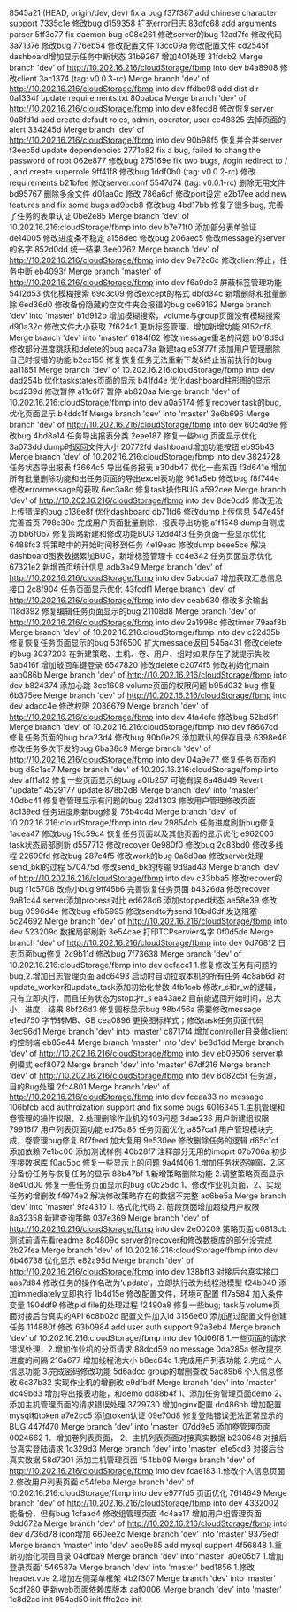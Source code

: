 8545a21 (HEAD, origin/dev, dev) fix a bug
f37f387 add chinese character support
7335c1e 修改bug
d159358 扩充error日志
83dfc68 add arguments parser
5ff3c77 fix daemon bug
c08c261 修改server的bug
12ad7fc 修改代码
3a7137e 修改bug
776eb54 修改配置文件
13cc09a 修改配置文件
cd2545f dashboard增加显示任务中断状态
31b9267 增加401处理
31fdcb2 Merge branch 'dev' of http://10.202.16.216/cloudStorage/fbmp into dev
b4a8908 修改client
3ac1374 (tag: v0.0.3-rc) Merge branch 'dev' of http://10.202.16.216/cloudStorage/fbmp into dev
ffdbe98 add dist dir
0a1334f update requirements.txt
80babca Merge branch 'dev' of http://10.202.16.216/cloudStorage/fbmp into dev
e8fecd8 修改恢复server
0a8fd1d add create default roles, admin, operator, user
ce48825 去掉页面的alert
334245d Merge branch 'dev' of http://10.202.16.216/cloudStorage/fbmp into dev
90b98f5 恢复并合并server
f3eec5d update dependencies
2771b82 fix a bug, failed to chang the password of root
062e877 修改bug
275169e fix two bugs, /login redirect to / , and create superrole
9ff41f8 修改bug
1ddf0b0 (tag: v0.0.2-rc) 修改requirements
b21bfee 修改server.conf
5547d74 (tag: v0.0.1-rc) 删除无用文件
bd95767 删除多余文件
d01aa0c 修改
786a6cf 修改port设定
e2b17ee add new features and fix some bugs
ad9bcb8 修改bug
4bd17bb 修复了很多bug, 完善了任务的表单认证
0be2e85 Merge branch 'dev' of 10.202.16.216:cloudStorage/fbmp into dev
b7e71f0 添加部分表单验证
de14005 修改进度条不稳定
a158dec 修改bug
206aec5 修改message的server的名字
852d0dd 统一结果
3ee0262 Merge branch 'dev' of http://10.202.16.216/cloudStorage/fbmp into dev
9e72c6c 修改client停止，任务中断
eb4093f Merge branch 'master' of http://10.202.16.216/cloudStorage/fbmp into dev
f6a9de3 屏蔽标签管理功能
5412d53 优化模糊搜索
69c3c09 修改except的格式
dbfd34c 新增删除和批量删除
6ed36d0 修改备份隐藏的空文件夹会报错的bug
ce69162 Merge branch 'dev' into 'master'
b1d912b 增加模糊搜索，volume与group页面没有模糊搜索
d90a32c 修改文件大小获取
7f624c1 更新标签管理，增加新增功能
9152cf8 Merge branch 'dev' into 'master'
6184f62 修改message重名的问题
b0f8d9d 修改部分进度跳跃和delete的bug
aaca73a 新建tag
e53f77f 添加用户管理删除自己时报错的功能
b2cc159 修复恢复任务无法重新下发&终止当前执行的bug
aa11851 Merge branch 'dev' of 10.202.16.216:cloudStorage/fbmp into dev
dad254b 优化taskstates页面的显示
b41fd4e 优化dashboard柱形图的显示
bcd239d 修改暂停
a11c6f7 暂停
ab820aa Merge branch 'dev' of 10.202.16.216:cloudStorage/fbmp into dev
a0a5174 修复recover task的bug,优化页面显示
b4ddc1f Merge branch 'dev' into 'master'
3e6b696 Merge branch 'dev' of http://10.202.16.216/cloudStorage/fbmp into dev
60c4d9e 修改bug
4bd8a14 任务导出报表分类
2eae187 修复一些bug 页面显示优化
3a073dd dump时返回文件大小
20772fd dashboard增加功能按钮
eb95b43 Merge branch 'dev' of 10.202.16.216:cloudStorage/fbmp into dev
3824728 任务状态导出报表
f3664c5 导出任务报表
e30db47 优化一些东西
f3d641e 增加所有批量删除功能和出任务页面的导出excel表功能
961a5eb 修改bug
f8f744e 修改errormessage的获取
6ec3a8c 修复task操作BUG
a592cee Merge branch 'dev' of http://10.202.16.216/cloudStorage/fbmp into dev
8de0cd5 修改无法上传错误的bug
c136e8f 优化dashboard
db71fd6 修改dump上传信息
547e45f 完善首页
798c30e 完成用户页面批量删除，报表导出功能
a1f1548 dump自测成功
bb6f0b7 修复策略新建和修改功能BUG
12dd4f3 任务页面一些显示优化
6488fc3 将策略中的开始时间移到任务
4e19eac 修改dump
beee5ce 解决dashboard图表数据累加BUG，新增标签管理卡
cc4e342 任务页面显示优化
67321e2 新增首页统计信息
adb3a49 Merge branch 'dev' of http://10.202.16.216/cloudStorage/fbmp into dev
5abcda7 增加获取汇总信息接口
2c8f904 任务页面显示优化
43fcdf1 Merge branch 'dev' of http://10.202.16.216/cloudStorage/fbmp into dev
ceab630 修改多余输出
118d392 修复编辑任务页面显示的bug
21108d8 Merge branch 'dev' of http://10.202.16.216/cloudStorage/fbmp into dev
2a1998c 修改timer
79aaf3b Merge branch 'dev' of 10.202.16.216:cloudStorage/fbmp into dev
c22d35b 修复恢复任务页面显示的bug
53f6500 扩大message返回
545a431 修改delete的bug
3037203 在新建策略、主机、卷、用户、组时如果存在了就提示失败
5ab416f 增加敲回车键登录
6547820 修改delete
c2074f5 修改初始化main
aab086b Merge branch 'dev' of http://10.202.16.216/cloudStorage/fbmp into dev
b824374 添加心跳
3ce1608 volume页面的权限问题
b95d032 bug 修复
6b375ee Merge branch 'dev' of http://10.202.16.216/cloudStorage/fbmp into dev
adacc4e 修改权限
2036679 Merge branch 'dev' of http://10.202.16.216/cloudStorage/fbmp into dev
4fa4efe 修改bug
52bd5f1 Merge branch 'dev' of 10.202.16.216:cloudStorage/fbmp into dev
f8667cd 修复任务页面的bug
bca23d4 修改bug
90b0e29 添加默认的保存目录
6398e46 修改任务多次下发的bug
6ba38c9 Merge branch 'dev' of http://10.202.16.216/cloudStorage/fbmp into dev
04a9e77 修复任务页面的bug
d8c1ac7 Merge branch 'dev' of 10.202.16.216:cloudStorage/fbmp into dev
aff1a12 修复一些页面显示的bug
a0fb257 可能有误
8a48d49 Revert "update"
4529177 update
878b2d8 Merge branch 'dev' into 'master'
40dbc41 修复卷管理显示有问题的bug
22d1303 修改用户管理修改页面
8c139ed 任务进度刷新bug修复
76b4c4d Merge branch 'dev' of 10.202.16.216:cloudStorage/fbmp into dev
29854cb 任务进度刷新bug修复
1acea47 修改bug
19c59c4 恢复任务页面以及其他页面的显示优化
e962006 task状态局部刷新
d557713 修改recover
0e980f0 修改bug
2c83bd0 修改多线程
22699fd 修改bug
287c4f5 修改work的bug
0a8d0aa 修改server处理send_bkl的过程
570475d 修改send_bk的传输
9d9ad43 Merge branch 'dev' of http://10.202.16.216/cloudStorage/fbmp into dev
c33bba5 修改recover的bug
f1c5708 改点小bug
9ff45b6 完善恢复任务页面
b4326da 修改recover
9a81c44 server添加process对比
ed628d6 添加stopped状态
ae58e39 修改bug
0596d4e 修改bug
efb5995 修改sendto为send
10bd6df 发送阻塞
5c24692 Merge branch 'dev' of http://10.202.16.216/cloudStorage/fbmp into dev
523209c 数据局部刷新
3e54cae 打印TCPservier名字
0f0d5de Merge branch 'dev' of http://10.202.16.216/cloudStorage/fbmp into dev
0d76812 日志页面bug修复
2c9b11d 修改bug
7f73638 Merge branch 'dev' of 10.202.16.216:cloudStorage/fbmp into dev
ecfacc1 1.修复修改任务有问题的bug,2.增加日志管理页面
adc6493 启动时自动拉取本机的所有任务
4c8ab6d 对update_worker和update_task添加初始化参数
4fb1ceb 修改r_s和r_w的逻辑，只有立即执行，而且任务状态为stop才r_s
ea43ae2 目前能返回开始时间，总大小，进度，结果
8bf26d3 修复图标显示bug
98b456a 需要修改message
e1ed750 字节转MB、GB
cea0896 更换图标样式；修改task任务页面代码
3ec96d1 Merge branch 'dev' into 'master'
c8717f4 增加controller目录做client的控制端
eb85e44 Merge branch 'master' into 'dev'
be8d1dd Merge branch 'dev' of http://10.202.16.216/cloudStorage/fbmp into dev
eb09506 server单例模式
ecf8072 Merge branch 'dev' into 'master'
67df216 Merge branch 'dev' of http://10.202.16.216/cloudStorage/fbmp into dev
6d82c5f 任务源，目的Bug处理
2fc4801 Merge branch 'dev' of http://10.202.16.216/cloudStorage/fbmp into dev
fccaa33 no message
106bfcb add authroization support and fix some bugs
6016345 1.主机管理和卷管理的操作权限，2.处理删除作业机的403问题
3dae236 用户新建组权限
79916f7 用户列表页面功能
ed75a85 任务页面优化
a857ca1 用户管理模块完成，卷管理bug修复
8f7feed 加大复用
9e530ee 修改删除任务的逻辑
d65c1cf 添加依赖
7e1bc00 添加测试样例
40b28f7 注释部分无用的imoprt
07b706a 初步连接数据库
f0ac5bc 修复一些显示上的问题
9a4f406 1.增加任务状态弹窗，2.区分备份任务与恢复任务的显示
88b47bf 1.新增策略删除功能 2.调整策略页面显示
8e40d00 修复一些任务页面显示的bug
c0c25dc 1、修改作业机页面，2、实现任务的增删改
f4974e2 解决修改策略存在的数据不完整
ac6be5a Merge branch 'dev' into 'master'
9fa4310 1. 格式化代码 2. 前段页面增加超级用户权限
8a32358 新建查询策略
037e369 Merge branch 'dev' of http://10.202.16.216/cloudStorage/fbmp into dev
2e00209 策略页面
c6813cb 测试前请先看readme
8c4809c server的recover和修改数据库的部分没完成
2b27fea Merge branch 'dev' of 10.202.16.216:cloudStorage/fbmp into dev
6b46738 优化显示
e82a95d Merge branch 'dev' of http://10.202.16.216/cloudStorage/fbmp into dev
138bff3 对接后台真实接口
aaa7d84 修改任务的操作名改为‘update’，立即执行改为线程池模型
f24b049 添加immediately立即执行
1b4d15e 修改配置文件，环境可配置
f17a584 加入条件变量
190ddf9 修改pid file的处理过程
f2490a8 修复一些bug; task与volume页面对接后台真实的API
6c8b02d 配置文件加入id
3156e60 添加通过配置文件创建任务
114880f 修改
63b0984 add user auth support
92a3eb4 Merge branch 'dev' of 10.202.16.216:cloudStorage/fbmp into dev
10d06f8 1.一些页面的请求错误处理，2.增加作业机的分页请求
88dcd59 no message
0da285a 修改提交进度的间隔
216a677 增加线程池大小
b8ec64c 1.完成用户列表功能 2.完成个人信息功能 3.完成密码修改功能
5d6adcc group的增删查改
5ac89b6 个人信息修改
6c37b32 实现作业机的增删改
e9dfbdf Merge branch 'dev' into 'master'
dc49bd3 增加导出报表功能，和demo
dd88b4f 1、添加任务管理页面demo 2、添加主机管理页面的请求错误处理
3729730 增加nginx配置
dc486bb 增加配置mysql和token
a7e2cc5 添加token认证
09e70d8 修复登陆错误无法正常显示的BUG
447f470 Merge branch 'dev' into 'master'
07dd9e5 添加卷管理页面
0024662 1、增加卷列表页面， 2、主机列表页面对接真实数据
b230648 对接后台真实登陆请求
1c329d3 Merge branch 'dev' into 'master'
e1e5cd3 对接后台真实数据
58d7301 添加主机管理页面
f54bb09 Merge branch 'dev' of http://10.202.16.216/cloudStorage/fbmp into dev
fcae183 1.修改个人信息页面 2.修改用户列表页面
c54feba Merge branch 'dev' of 10.202.16.216:cloudStorage/fbmp into dev
e977fd5 页面优化
7614649 Merge branch 'dev' of http://10.202.16.216/cloudStorage/fbmp into dev
4332002 能备份，但有bug
1cfaad4 修改组管理页面
4c4ae17 增加用户组管理页面
9dd672a Merge branch 'dev' of http://10.202.16.216/cloudStorage/fbmp into dev
d736d78 icon增加
660ee2c Merge branch 'dev' into 'master'
9376edf Merge branch 'master' into 'dev'
aec9e85 add mysql support
4f56848 1.重新初始化项目目录
04dfba9 Merge branch 'dev' into 'master'
a0e05b7 1.增加登录页面‘
546587a Merge branch 'dev' into 'master'
bed1856 1.修改header.vue 2.增加左侧菜单框架
4b2f307 Merge branch 'dev' into 'master'
5cdf280 更新web页面依赖库版本
aaf0006 Merge branch 'dev' into 'master'
1c8d2ac init
954ad50 init
fffc2ce init

